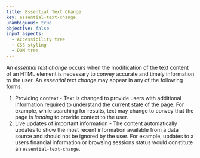 ```yaml
---
title: Essential Text Change
key: essential-text-change
unambiguous: true
objective: false
input_aspects:
  - Accessibility tree
  - CSS styling
  - DOM tree
---
```


An _essential text change_ occurs when the modification of the text content of an HTML element is necessary to convey accurate and timely information to the user. An _essential text change_ may appear in any of the following forms:

1. Providing context - Text is changed to provide users with additional information required to understand the current state of the page. For example, while searching for results, text may change to convey that the page is *loading* to provide context to the user.
2. Live updates of important information - The content automatically updates to show the most recent information available from a data source and should not be ignored by the user. For example, updates to a users financial information or browsing sessions status would constitute an `essential-text-change`. 